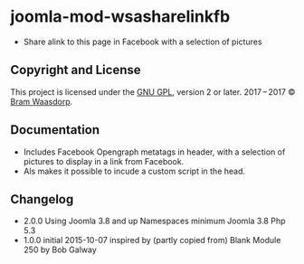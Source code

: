 # joomla-mod-wsasharelinkfb
* Share alink to this page in Facebook with a selection of pictures

## Copyright and License

This project is licensed under the [GNU GPL](http://www.gnu.org/licenses/old-licenses/gpl-2.0.html), version 2 or later.
2017&thinsp;&ndash;&thinsp;2017 &copy; [Bram Waasdorp](http://www.waasdorpsoekhan.nl).

## Documentation
* Includes Facebook Opengraph metatags in header, with a selection of pictures to display in a link from Facebook. 
* Als makes it possible to incude a custom script in the head.

## Changelog

* 2.0.0 Using  Joomla 3.8 and up Namespaces minimum Joomla 3.8 Php 5.3
* 1.0.0 initial 2015-10-07 inspired by (partly copied from) Blank Module 250 by Bob Galway
